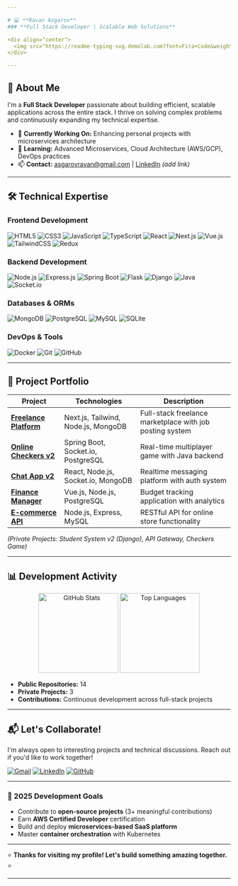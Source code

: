 ```yaml
---

# 💻 **Ravan Asgarov**  
### **Full Stack Developer | Scalable Web Solutions**  

<div align="center">
  <img src="https://readme-typing-svg.demolab.com?font=Fira+Code&weight=600&size=22&duration=3000&pause=500&color=5D3FD3&center=true&vCenter=true&width=500&lines=Building+Scalable+Web+Apps;Passionate+About+Clean+Code;Full-Stack+Specialist;Microservices+Enthusiast" alt="Typing Animation" />
</div>

---
```


## **👋 About Me**  
I'm a **Full Stack Developer** passionate about building efficient, scalable applications across the entire stack. I thrive on solving complex problems and continuously expanding my technical expertise.

- 🔭 **Currently Working On:** Enhancing personal projects with microservices architecture
- 🌱 **Learning:** Advanced Microservices, Cloud Architecture (AWS/GCP), DevOps practices
- 📫 **Contact:** [asgarovravan@gmail.com](mailto:asgarovravan@gmail.com) | [LinkedIn](#) *(add link)*

---

## **🛠️ Technical Expertise**  

### **Frontend Development**  
![HTML5](https://img.shields.io/badge/-HTML5-E34F26?style=flat&logo=html5&logoColor=white)
![CSS3](https://img.shields.io/badge/-CSS3-1572B6?style=flat&logo=css3&logoColor=white)
![JavaScript](https://img.shields.io/badge/-JavaScript-F7DF1E?style=flat&logo=javascript&logoColor=black)
![TypeScript](https://img.shields.io/badge/-TypeScript-3178C6?style=flat&logo=typescript&logoColor=white)
![React](https://img.shields.io/badge/-React-61DAFB?style=flat&logo=react&logoColor=black)
![Next.js](https://img.shields.io/badge/-Next.js-000000?style=flat&logo=next.js&logoColor=white)
![Vue.js](https://img.shields.io/badge/-Vue.js-4FC08D?style=flat&logo=vue.js&logoColor=white)
![TailwindCSS](https://img.shields.io/badge/-TailwindCSS-06B6D4?style=flat&logo=tailwind-css&logoColor=white)
![Redux](https://img.shields.io/badge/-Redux-764ABC?style=flat&logo=redux&logoColor=white)

### **Backend Development**  
![Node.js](https://img.shields.io/badge/-Node.js-339933?style=flat&logo=node.js&logoColor=white)
![Express.js](https://img.shields.io/badge/-Express.js-000000?style=flat&logo=express&logoColor=white)
![Spring Boot](https://img.shields.io/badge/-Spring_Boot-6DB33F?style=flat&logo=spring-boot&logoColor=white)
![Flask](https://img.shields.io/badge/-Flask-000000?style=flat&logo=flask&logoColor=white)
![Django](https://img.shields.io/badge/-Django-092E20?style=flat&logo=django&logoColor=white)
![Java](https://img.shields.io/badge/-Java-007396?style=flat&logo=java&logoColor=white)
![Socket.io](https://img.shields.io/badge/-Socket.io-010101?style=flat&logo=socket.io&logoColor=white)

### **Databases & ORMs**  
![MongoDB](https://img.shields.io/badge/-MongoDB-47A248?style=flat&logo=mongodb&logoColor=white)
![PostgreSQL](https://img.shields.io/badge/-PostgreSQL-4169E1?style=flat&logo=postgresql&logoColor=white)
![MySQL](https://img.shields.io/badge/-MySQL-4479A1?style=flat&logo=mysql&logoColor=white)
![SQLite](https://img.shields.io/badge/-SQLite-003B57?style=flat&logo=sqlite&logoColor=white)

### **DevOps & Tools**  
![Docker](https://img.shields.io/badge/-Docker-2496ED?style=flat&logo=docker&logoColor=white)
![Git](https://img.shields.io/badge/-Git-F05032?style=flat&logo=git&logoColor=white)
![GitHub](https://img.shields.io/badge/-GitHub-181717?style=flat&logo=github&logoColor=white)

---

## **🚀 Project Portfolio**  

| Project | Technologies | Description |  
|---------|--------------|-------------|  
| **[Freelance Platform](https://github.com/21Ravan12/Freelance-platform-v1)** | Next.js, Tailwind, Node.js, MongoDB | Full-stack freelance marketplace with job posting system |
| **[Online Checkers v2](https://github.com/21Ravan12/Online-checkers-v2)** | Spring Boot, Socket.io, PostgreSQL | Real-time multiplayer game with Java backend |
| **[Chat App v2](https://github.com/21Ravan12/Chat-app-v2)** | React, Node.js, Socket.io, MongoDB | Realtime messaging platform with auth system |
| **[Finance Manager](https://github.com/21Ravan12/Finance-manager-v1)** | Vue.js, Node.js, PostgreSQL | Budget tracking application with analytics |
| **[E-commerce API](https://github.com/21Ravan12/E-commerse-Api)** | Node.js, Express, MySQL | RESTful API for online store functionality |

*(Private Projects: Student System v2 (Django), API Gateway, Checkers Game)*

---

## **📊 Development Activity**  

<div align="center">
  <img height="180em" src="https://github-readme-stats.vercel.app/api?username=21Ravan12&show_icons=true&theme=radical&hide_border=true&count_private=true&include_all_commits=true" alt="GitHub Stats" />
  <img height="180em" src="https://github-readme-stats.vercel.app/api/top-langs/?username=21Ravan12&layout=compact&theme=radical&hide_border=true&langs_count=8" alt="Top Languages" />
</div>

- **Public Repositories:** 14
- **Private Projects:** 3
- **Contributions:** Continuous development across full-stack projects

---

## **📬 Let's Collaborate!**  

I'm always open to interesting projects and technical discussions. Reach out if you'd like to work together!

[![Gmail](https://img.shields.io/badge/-Email-D14836?style=for-the-badge&logo=gmail&logoColor=white)](mailto:asgarovravan@gmail.com)
[![LinkedIn](https://img.shields.io/badge/-LinkedIn-0077B5?style=for-the-badge&logo=linkedin&logoColor=white)](#)
[![GitHub](https://img.shields.io/badge/-GitHub-181717?style=for-the-badge&logo=github&logoColor=white)](https://github.com/21Ravan12)

---

### **🎯 2025 Development Goals**  
- Contribute to **open-source projects** (3+ meaningful contributions)
- Earn **AWS Certified Developer** certification
- Build and deploy **microservices-based SaaS platform**
- Master **container orchestration** with Kubernetes

---

⭐ **Thanks for visiting my profile! Let's build something amazing together.** ⭐  

---

